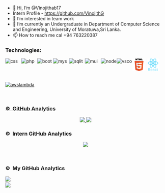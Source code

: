 - 👋 Hi, I’m @Vinojithab17
- Intern Profile - https://github.com/VinojithG
- 👀 I’m interested in team work
- 🌱 I’m currently an Undergraduate in Department of Computer Science and Engineering, University of Moratuwa,Sri Lanka.
- 📫 How to reach me cal  +94 763220387


<!---
Vinojithab17/Vinojithab17 is a ✨ special ✨ repository because its `README.md` (this file) appears on your GitHub profile.
You can click the Preview link to take a look at your changes.
--->

### Technologies:

<img src="https://raw.githubusercontent.com/devicons/devicon/master/icons/html5/html5-original-wordmark.svg" alt="html5" width="40" height="40"/> </a> <a href="https://www.java.com" target="_blank" rel="noreferrer">
<img align="left" alt="css" width="50px" height="20px" src="https://img.shields.io/badge/CSS3-1572B6?style=for-the-badge&logo=css3&logoColor=white" />
<img align="left" alt="php" width="50px" height="20px" src="https://img.shields.io/badge/PHP-777BB4?style=for-the-badge&logo=php&logoColor=white" />
<img src="https://raw.githubusercontent.com/devicons/devicon/master/icons/react/react-original-wordmark.svg" alt="react" width="40" height="40"/>
<img align="left" alt="bootstrap" width="50px" height="20px"  src="https://img.shields.io/badge/Bootstrap-563D7C?style=for-the-badge&logo=bootstrap&logoColor=white" />
<img align="left"  alt="mysql" width="50px" height="20px"  src="https://img.shields.io/badge/MySQL-005C84?style=for-the-badge&logo=mysql&logoColor=white" />
<img align="left"  alt="sqlite" width="50px" height="20px"  src="https://img.shields.io/badge/SQLite-07405E?style=for-the-badge&logo=sqlite&logoColor=white" />
<img align="left"  alt="mui" width="50px" height="20px"  src="https://img.shields.io/badge/Material%20UI-007FFF?style=for-the-badge&logo=mui&logoColor=white" />
<img align="left"  alt="node js" width="50px" height="20px"  src="https://img.shields.io/badge/Node.js-339933?style=for-the-badge&logo=nodedotjs&logoColor=white" />
<img align="left"  alt="vscode" width="50px" height="20px"  src="https://img.shields.io/badge/VSCode-0078D4?style=for-the-badge&logo=visual%20studio%20code&logoColor=white" />
<br/>
<br/>	
 
<img width="48" height="48" src="https://img.icons8.com/color/48/awslambda.png" alt="awslambda"/>


<br/>
<br/>


<br />

### ⚙️ &nbsp;GitHub Analytics

<p align="center">
<a href="https://github.com/Vinojithab17">
  <img height="180em" src="https://github-readme-stats-eight-theta.vercel.app/api?username=Vinojithab17&show_icons=true&theme=algolia&include_all_commits=true&count_private=true"/>
  <img height="180em" src="https://github-readme-stats-eight-theta.vercel.app/api/top-langs/?username=Vinojithab17&layout=compact&langs_count=8&theme=algoliae"/>
</a>
</p>

### ⚙️ &nbsp;Intern GitHub Analytics
<p align="center">
<a href="https://github.com/VinojithG">
  <img height="180em" src="https://github-readme-stats-eight-theta.vercel.app/api?username=VinojithG&show_icons=true&theme=algolia&include_all_commits=true&count_private=true"/>
</a>
</p>
<br/>

### ⚙️ &nbsp;My GitHub Analytics

<img src="https://github-readme-streak-stats.herokuapp.com/?user=Vinojithab17" />

<br/>
<img src="https://github-profile-trophy.vercel.app/?username=Vinojithab17" />
	
